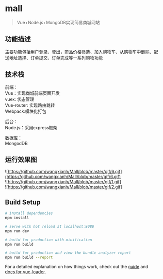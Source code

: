 # mall

> Vue+Node.js+MongoDB实现简易商城网站

## 功能描述
主要功能包括用户登录、登出，商品价格筛选、加入购物车、从购物车中删除、配送地址选择、订单提交、订单完成等一系列购物功能

## 技术栈
前端：<br>
Vue：实现商城前端页面开发<br>
vuex: 状态管理<br>
Vue-router: 实现路由跳转<br>
Webpack:模块化打包<br>

后台：<br>
Node.js：采用express框架<br>

数据库：<br>
MongodDB<br>

## 运行效果图
![https://github.com/wangxianh/Mall/blob/master/gif/6.gif](https://github.com/wangxianh/Mall/blob/master/gif/6.gif)<br>
![https://github.com/wangxianh/Mall/blob/master/gif/1.gif]<br>
![https://github.com/wangxianh/Mall/blob/master/gif/2.gif]<br>

## Build Setup

``` bash
# install dependencies
npm install

# serve with hot reload at localhost:8080
npm run dev

# build for production with minification
npm run build

# build for production and view the bundle analyzer report
npm run build --report
```

For a detailed explanation on how things work, check out the [guide](http://vuejs-templates.github.io/webpack/) and [docs for vue-loader](http://vuejs.github.io/vue-loader).
